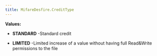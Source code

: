 ```yaml
---
title: MifareDesfire.CreditType
---
```




**Values:**

* **STANDARD** -Standard credit

* **LIMITED** -Limited increase of a value without having full Read&Write
 permissions to the file


